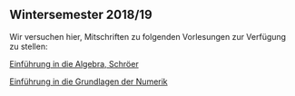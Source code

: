 ## Wintersemester 2018/19

Wir versuchen hier, Mitschriften zu folgenden Vorlesungen zur Verfügung zu stellen:


[Einführung in die Algebra, Schröer](EinfAlg_WS18.pdf)

[Einführung in die Grundlagen der Numerik](EinfGrundNum_WS18.pdf)
